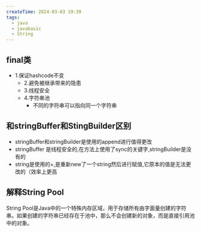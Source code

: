 ```yaml
---
createTime: 2024-03-03 19:39
tags:
  - java
  - javabasic
  - String
---
```

##  final类
- 1.保证hashcode不变
  - 2.避免被继承带来的隐患
  - 3.线程安全
  - 4.字符串池
	- 不同的字符串可以指向同一个字符串
##  和stringBuffer和StingBuilder区别
  - stringBuffer和stringBuilder是使用的append进行值得更改
  - stringBuffer 是线程安全的,在方法上使用了sync的关键字,stringBuilder是没有的
  - string是使用的+,是重新new了一个string然后进行赋值,它原本的值是无法更改的（效率上更高

## 解释String Pool

String Pool是Java中的一个特殊内存区域，用于存储所有由字面量创建的字符串。如果创建的字符串已经存在于池中，那么不会创建新的对象，而是直接引用池中的对象。